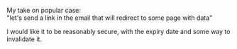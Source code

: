 My take on popular case:  
"let's send a link in the email that will redirect to some page with data"

I would like it to be reasonably secure, with the expiry date and some way to invalidate it.
